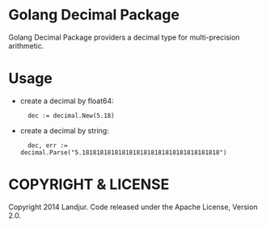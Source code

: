 Golang Decimal Package 
=======================

Golang Decimal Package providers a decimal type for multi-precision arithmetic.

Usage
=====

* create a decimal by float64:

		dec := decimal.New(5.18)
	
* create a decimal by string:
	
		dec, err := decimal.Parse("5.18181818181818181818181818181818181818")
		
		
COPYRIGHT & LICENSE
=====================

Copyright 2014 Landjur. Code released under the Apache License, Version 2.0.
